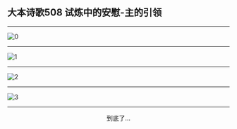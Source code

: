 
## 大本诗歌508 试炼中的安慰-主的引领
        
<div id="aplayer0"></div>

---

<img alt="0" data-original="https://cdn.jsdelivr.net/gh/k34869/shi/data/d0508/0">

---

<img alt="1" data-original="https://cdn.jsdelivr.net/gh/k34869/shi/data/d0508/1">

---

<img alt="2" data-original="https://cdn.jsdelivr.net/gh/k34869/shi/data/d0508/2">

---

<img alt="3" data-original="https://cdn.jsdelivr.net/gh/k34869/shi/data/d0508/3">

---

<p style="text-align: center">到底了...</p>

<script src="/js/dist-view.js"></script>

<script>
MAIN.id = 'd0508';
        
const ap0 = new APlayer({
    container: document.getElementById('aplayer0'),
    volume: 1,
    loop: 'none',
    preload: 'none',
    audio: [{
        name: '大本诗歌508.mp3',
        artist: '大本诗歌',
        url: 'https://res.wx.qq.com/voice/getvoice?mediaid=MzI0NTk3MDM5M18yMjQ3NDkzODQz',
        cover: '/favicon'
    }]
});
</script>
